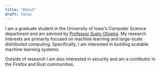```yaml
---
title: "About"
draft: false
---
```

I am a graduate student in the University of Iowa's Computer Science department
and am advised by [Professor Suely Oliveira](http://homepage.divms.uiowa.edu/~oliveira/).
My research interests are primarily focused on machine learning and large-scale
distributed computing. Specifically, I am interested in building scalable
machine learning systems.

Outside of research I am also interested in security and am a contibutor in the Firefox and
Rust communities.
